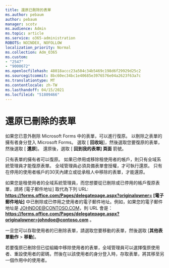 ```yaml
---
title: 還原已刪除的表單
ms.author: pebaum
author: pebaum
manager: scotv
ms.audience: Admin
ms.topic: article
ms.service: o365-administration
ROBOTS: NOINDEX, NOFOLLOW
localization_priority: Normal
ms.collection: Adm_O365
ms.custom:
- "2547"
- "9000672"
ms.openlocfilehash: 48018accc23a504c34b5469c198d6f29929d25c2
ms.sourcegitcommit: 8bc60ec34bc1e40685e3976576e04a2623f63a7c
ms.translationtype: MT
ms.contentlocale: zh-TW
ms.lasthandoff: 04/15/2021
ms.locfileid: "51809466"
---
```

# <a name="restore-a-deleted-form"></a>還原已刪除的表單

如果您已意外刪除 Microsoft Forms 中的表單，可以進行復原。 以刪除之表單的擁有者身分登入 Microsoft Forms。 選取 [ **回收站**]，然後選取您要復原的表單，然後選取 [ **還原**]。 還原後，選取 [ **回到我的表單] 頁面** 箭號。

只有表單的擁有者可以復原。 如果已停用或移除租使用者的帳戶，則只有全域系統管理員才能復原表單。 全域管理員必須具備表單會授權，才可執行還原。 只有在停用的使用者帳戶的30天內建立或從承租人中移除的表單，才能還原。

如果您是租使用者的全域系統管理員，而您想要從已刪除或已停用的帳戶復原表單，請將 [電子郵件地址] 取代為下列 URL: **https://forms.office.com/Pages/delegatepage.aspx?originalowner= [電子郵件地址]** 中已刪除或已停用之使用者的電子郵件地址。例如，如果您的電子郵件地址是 JOHNDOE@CONTOSO.COM，則 URL 會是： **https://forms.office.com/Pages/delegatepage.aspx?originalowner=johndoe@contoso.com** 。 

一旦您可以存取使用者的已刪除表單，請選取您要移動的表單，然後選取 [**其他表單動作**  >  **移動**]。

若要復原已刪除但已從組織中移除使用者的表單，全域管理員可以選擇復原使用者、重設使用者的密碼，然後在以該使用者的身分登入時，存取表單，將其移至另一個作用中的使用者。 